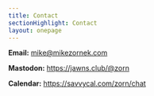 ```yaml
---
title: Contact
sectionHighlight: Contact
layout: onepage
---
```


**Email:** <mike@mikezornek.com>

**Mastodon:** <https://jawns.club/@zorn>

**Calendar:** <https://savvycal.com/zorn/chat>
